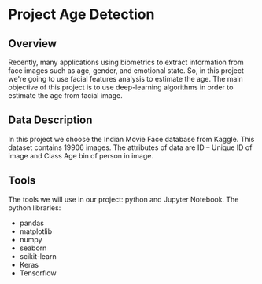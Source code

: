 # Project Age Detection 
## Overview
Recently, many applications using biometrics to extract information from face images such as age, gender, and emotional state. So, in this project we're going to use facial features analysis to estimate the age. The main objective of this project is to use deep-learning algorithms in order to estimate the age from facial image.

## Data Description
In this project we choose the Indian Movie Face database from Kaggle.
This dataset contains 19906 images. The attributes of data are ID – Unique ID of image and Class Age bin of person in image.
## Tools

The tools we will use in our project: python and Jupyter Notebook.
The python libraries:

- pandas
- matplotlib
- numpy
- seaborn
- scikit-learn
- Keras
- Tensorflow
